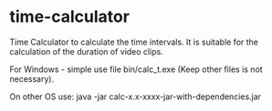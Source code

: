# time-calculator
Time Calculator to calculate the time intervals.
It is suitable for the calculation of the duration of video clips.


For Windows - simple use file bin/calc_t.exe (Keep other files is not necessary).

On other OS use: java -jar calc-x.x-xxxx-jar-with-dependencies.jar